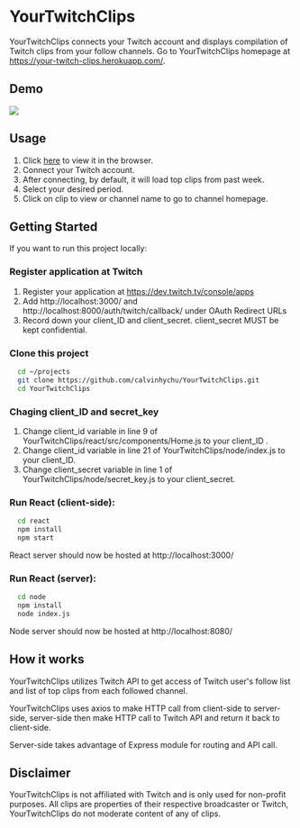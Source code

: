 # YourTwitchClips

YourTwitchClips connects your Twitch account and displays compilation of Twitch clips from your follow channels. Go to YourTwitchClips homepage at https://your-twitch-clips.herokuapp.com/.

## Demo 
<img src="./misc/demo.gif"/>

## Usage

1. Click [here](https://your-twitch-clips.herokuapp.com/) to view it in the browser.
2. Connect your Twitch account.
3. After connecting, by default, it will load top clips from past week.
4. Select your desired period.
5. Click on clip to view or channel name to go to channel homepage.

## Getting Started
If you want to run this project locally:

### Register application at Twitch
1. Register your application at https://dev.twitch.tv/console/apps
2. Add http://localhost:3000/ and http://localhost:8000/auth/twitch/callback/ under OAuth Redirect URLs
3. Record down your client_ID and client_secret. client_secret MUST be kept confidential.

### Clone this project

```bash
  cd ~/projects
  git clone https://github.com/calvinhychu/YourTwitchClips.git
  cd YourTwitchClips
```
### Chaging client_ID and secret_key
1. Change client_id variable in line 9 of YourTwitchClips/react/src/components/Home.js to your client_ID .
2. Change client_id variable in line 21 of YourTwitchClips/node/index.js to your client_ID.
3. Change client_secret variable in line 1 of YourTwitchClips/node/secret_key.js to your client_secret.

### Run React (client-side):

```bash
  cd react
  npm install
  npm start
```
React server should now be hosted at http://localhost:3000/

### Run React (server):

```bash
  cd node
  npm install
  node index.js
```
Node server should now be hosted at http://localhost:8080/


## How it works
YourTwitchClips utilizes Twitch API to get access of Twitch user's follow list and list of top clips from each followed channel. 

YourTwitchClips uses axios to make HTTP call from client-side to server-side, server-side then make HTTP call to Twitch API and return it back to client-side. 

Server-side takes advantage of Express module for routing and API call. 

## Disclaimer
YourTwitchClips is not affiliated with Twitch and is only used for non-profit purposes. All clips are properties of their respective broadcaster or Twitch, YourTwitchClips do not moderate content of any of clips.